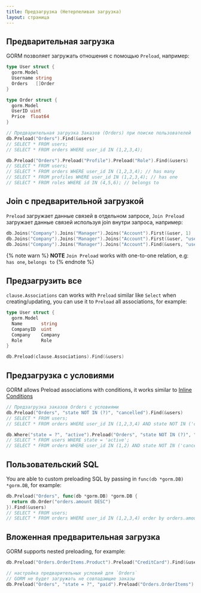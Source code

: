 ```yaml
---
title: Предзагрузка (Нетерпеливая загрузка)
layout: страница
---
```


## Предварительная загрузка

GORM позволяет загружать отношения с помощью `Preload`, например:

```go
type User struct {
  gorm.Model
  Username string
  Orders   []Order
}

type Order struct {
  gorm.Model
  UserID uint
  Price  float64
}

// Предварительная загрузка Заказов (Orders) при поиске пользователей
db.Preload("Orders").Find(&users)
// SELECT * FROM users;
// SELECT * FROM orders WHERE user_id IN (1,2,3,4);

db.Preload("Orders").Preload("Profile").Preload("Role").Find(&users)
// SELECT * FROM users;
// SELECT * FROM orders WHERE user_id IN (1,2,3,4); // has many
// SELECT * FROM profiles WHERE user_id IN (1,2,3,4); // has one
// SELECT * FROM roles WHERE id IN (4,5,6); // belongs to
```

## Join с предварительной загрузкой

`Preload` загружает данные связей в отдельном запросе, `Join Preload` загружает данные связей используя join внутри запроса, например:

```go
db.Joins("Company").Joins("Manager").Joins("Account").First(&user, 1)
db.Joins("Company").Joins("Manager").Joins("Account").First(&user, "users.name = ?", "jinzhu")
db.Joins("Company").Joins("Manager").Joins("Account").Find(&users, "users.id IN ?", []int{1,2,3,4,5})
```

{% note warn %}
**NOTE** `Join Preload` works with one-to-one relation, e.g: `has one`, `belongs to`
{% endnote %}

## Предзагрузить все

`clause.Associations` can works with `Preload` similar like `Select` when creating/updating, you can use it to `Preload` all associations, for example:

```go
type User struct {
  gorm.Model
  Name       string
  CompanyID  uint
  Company    Company
  Role       Role
}

db.Preload(clause.Associations).Find(&users)
```

## Предзагрузка с условиями

GORM allows Preload associations with conditions, it works similar to [Inline Conditions](query.html#inline_conditions)

```go
// Предзагрузка заказов Orders с условиями
db.Preload("Orders", "state NOT IN (?)", "cancelled").Find(&users)
// SELECT * FROM users;
// SELECT * FROM orders WHERE user_id IN (1,2,3,4) AND state NOT IN ('cancelled');

db.Where("state = ?", "active").Preload("Orders", "state NOT IN (?)", "cancelled").Find(&users)
// SELECT * FROM users WHERE state = 'active';
// SELECT * FROM orders WHERE user_id IN (1,2) AND state NOT IN ('cancelled');
```

## Пользовательский SQL

You are able to custom preloading SQL by passing in `func(db *gorm.DB) *gorm.DB`, for example:

```go
db.Preload("Orders", func(db *gorm.DB) *gorm.DB {
  return db.Order("orders.amount DESC")
}).Find(&users)
// SELECT * FROM users;
// SELECT * FROM orders WHERE user_id IN (1,2,3,4) order by orders.amount DESC;
```

## Вложенная предварительная загрузка

GORM supports nested preloading, for example:

```go
db.Preload("Orders.OrderItems.Product").Preload("CreditCard").Find(&users)

// настройка предварительных условий для `Orders`
// GORM не будет загружать не совпадающие заказы
db.Preload("Orders", "state = ?", "paid").Preload("Orders.OrderItems").Find(&users)
```

